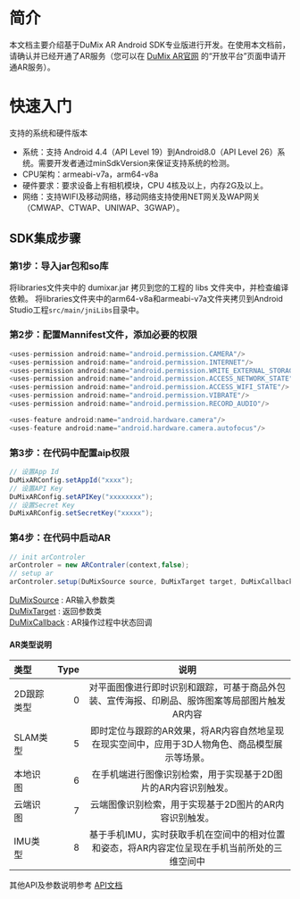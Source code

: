 # 简介

本文档主要介绍基于DuMix AR Android SDK专业版进行开发。在使用本文档前，请确认并已经开通了AR服务（您可以在 [DuMix AR官网](https://dumix.baidu.com) 的“开放平台”页面申请开通AR服务）。

# 快速入门

支持的系统和硬件版本

- 系统：支持 Android 4.4（API Level 19）到Android8.0（API Level 26）系统。需要开发者通过minSdkVersion来保证支持系统的检测。
- CPU架构：armeabi-v7a，arm64-v8a
- 硬件要求：要求设备上有相机模块，CPU 4核及以上，内存2G及以上。
- 网络：支持WIFI及移动网络，移动网络支持使用NET网关及WAP网关（CMWAP、CTWAP、UNIWAP、3GWAP）。

## SDK集成步骤

### 第1步：导入jar包和so库
将libraries文件夹中的 dumixar.jar 拷贝到您的工程的 libs 文件夹中，并检查编译依赖。
将libraries文件夹中的arm64-v8a和armeabi-v7a文件夹拷贝到Android Studio工程`src/main/jniLibs`目录中。

### 第2步：配置Mannifest文件，添加必要的权限

```java
<uses-permission android:name="android.permission.CAMERA"/>
<uses-permission android:name="android.permission.INTERNET"/>
<uses-permission android:name="android.permission.WRITE_EXTERNAL_STORAGE"/>
<uses-permission android:name="android.permission.ACCESS_NETWORK_STATE"/>
<uses-permission android:name="android.permission.ACCESS_WIFI_STATE"/>
<uses-permission android:name="android.permission.VIBRATE"/>
<uses-permission android:name="android.permission.RECORD_AUDIO"/>

<uses-feature android:name="android.hardware.camera"/>
<uses-feature android:name="android.hardware.camera.autofocus"/>
```

### 第3步：在代码中配置aip权限

```java
// 设置App Id
DuMixARConfig.setAppId("xxxx");
// 设置API Key
DuMixARConfig.setAPIKey("xxxxxxxx");
// 设置Secret Key
DuMixARConfig.setSecretKey("xxxxx");
```
### 第4步：在代码中启动AR

```java
// init arControler
arControler = new ARContraler(context,false);
// setup ar
arControler.setup(DuMixSource source, DuMixTarget target, DuMixCallback callback)
```
[DuMixSource](https://github.com/baidu/ar-sdk/wiki/android-sdk-%E6%8E%A5%E5%8F%A3%E8%AF%B4%E6%98%8E#setup%E5%8F%82%E6%95%B0dumixsource%E7%B1%BB%E8%AF%B4%E6%98%8E%E5%A6%82%E4%B8%8B) :  AR输入参数类
<br>
[DuMixTarget](https://github.com/baidu/ar-sdk/wiki/android-sdk-%E6%8E%A5%E5%8F%A3%E8%AF%B4%E6%98%8E#setup%E5%8F%82%E6%95%B0dumixtarget%E7%B1%BB%E8%AF%B4%E6%98%8E%E5%A6%82%E4%B8%8B) :  返回参数类
<br>
[DuMixCallback](https://github.com/baidu/ar-sdk/wiki/android-sdk-%E6%8E%A5%E5%8F%A3%E8%AF%B4%E6%98%8E#%E6%93%8D%E4%BD%9C%E7%BB%93%E6%9E%9C%E5%8F%8A%E5%86%85%E9%83%A8%E7%8A%B6%E6%80%81%E5%9B%9E%E8%B0%83%E6%8E%A5%E5%8F%A3%E5%A6%82%E4%B8%8B) :  AR操作过程中状态回调

#### AR类型说明

| 类型      |    Type | 说明  |
| :-------- | --------:| :--: |
| 2D跟踪类型  | 0 | 对平面图像进行即时识别和跟踪，可基于商品外包装、宣传海报、印刷品、服饰图案等局部图片触发AR内容|
| SLAM类型    | 5 | 即时定位与跟踪的AR效果，将AR内容自然地呈现在现实空间中，应用于3D人物角色、商品模型展示等场景。 |
| 本地识图    | 6 |  在手机端进行图像识别检索，用于实现基于2D图片的AR内容识别触发。 |
| 云端识图    | 7 | 云端图像识别检索，用于实现基于2D图片的AR内容识别触发。  |
| IMU类型     | 8|基于手机IMU，实时获取手机在空间中的相对位置和姿态，将AR内容定位呈现在手机当前所处的三维空间中|


其他API及参数说明参考 [API文档](https://github.com/baidu/ar-sdk/wiki/android-sdk-%E6%8E%A5%E5%8F%A3%E8%AF%B4%E6%98%8E)


